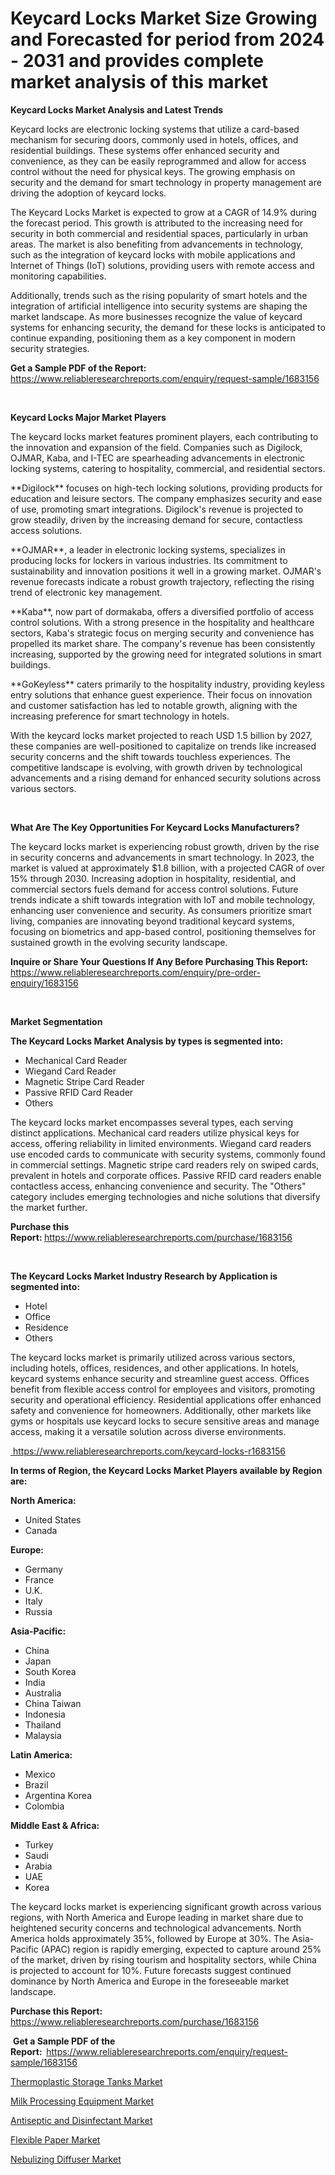 <p><h1>Keycard Locks Market Size Growing and Forecasted for period from 2024 - 2031 and provides complete market analysis of this market</h1></p><p><strong>Keycard Locks Market Analysis and Latest Trends</strong></p>
<p><p>Keycard locks are electronic locking systems that utilize a card-based mechanism for securing doors, commonly used in hotels, offices, and residential buildings. These systems offer enhanced security and convenience, as they can be easily reprogrammed and allow for access control without the need for physical keys. The growing emphasis on security and the demand for smart technology in property management are driving the adoption of keycard locks.</p><p>The Keycard Locks Market is expected to grow at a CAGR of 14.9% during the forecast period. This growth is attributed to the increasing need for security in both commercial and residential spaces, particularly in urban areas. The market is also benefiting from advancements in technology, such as the integration of keycard locks with mobile applications and Internet of Things (IoT) solutions, providing users with remote access and monitoring capabilities.</p><p>Additionally, trends such as the rising popularity of smart hotels and the integration of artificial intelligence into security systems are shaping the market landscape. As more businesses recognize the value of keycard systems for enhancing security, the demand for these locks is anticipated to continue expanding, positioning them as a key component in modern security strategies.</p></p>
<p><strong>Get a Sample PDF of the Report:&nbsp;</strong> <a href="https://www.reliableresearchreports.com/enquiry/request-sample/1683156?utm_campaign=16&utm_medium=2&utm_source=Github&utm_content=ia&utm_term=15102024&utm_id=keycard-locks">https://www.reliableresearchreports.com/enquiry/request-sample/1683156</a></p>
<p>&nbsp;</p>
<p><strong>Keycard Locks Major Market Players</strong></p>
<p><p>The keycard locks market features prominent players, each contributing to the innovation and expansion of the field. Companies such as Digilock, OJMAR, Kaba, and I-TEC are spearheading advancements in electronic locking systems, catering to hospitality, commercial, and residential sectors.</p><p>**Digilock** focuses on high-tech locking solutions, providing products for education and leisure sectors. The company emphasizes security and ease of use, promoting smart integrations. Digilock's revenue is projected to grow steadily, driven by the increasing demand for secure, contactless access solutions.</p><p>**OJMAR**, a leader in electronic locking systems, specializes in producing locks for lockers in various industries. Its commitment to sustainability and innovation positions it well in a growing market. OJMAR's revenue forecasts indicate a robust growth trajectory, reflecting the rising trend of electronic key management.</p><p>**Kaba**, now part of dormakaba, offers a diversified portfolio of access control solutions. With a strong presence in the hospitality and healthcare sectors, Kaba's strategic focus on merging security and convenience has propelled its market share. The company's revenue has been consistently increasing, supported by the growing need for integrated solutions in smart buildings.</p><p>**GoKeyless** caters primarily to the hospitality industry, providing keyless entry solutions that enhance guest experience. Their focus on innovation and customer satisfaction has led to notable growth, aligning with the increasing preference for smart technology in hotels.</p><p>With the keycard locks market projected to reach USD 1.5 billion by 2027, these companies are well-positioned to capitalize on trends like increased security concerns and the shift towards touchless experiences. The competitive landscape is evolving, with growth driven by technological advancements and a rising demand for enhanced security solutions across various sectors.</p></p>
<p>&nbsp;</p>
<p><strong>What Are The Key Opportunities For Keycard Locks Manufacturers?</strong></p>
<p><p>The keycard locks market is experiencing robust growth, driven by the rise in security concerns and advancements in smart technology. In 2023, the market is valued at approximately $1.8 billion, with a projected CAGR of over 15% through 2030. Increasing adoption in hospitality, residential, and commercial sectors fuels demand for access control solutions. Future trends indicate a shift towards integration with IoT and mobile technology, enhancing user convenience and security. As consumers prioritize smart living, companies are innovating beyond traditional keycard systems, focusing on biometrics and app-based control, positioning themselves for sustained growth in the evolving security landscape.</p></p>
<p><strong>Inquire or Share Your Questions If Any Before Purchasing This Report:</strong> <a href="https://www.reliableresearchreports.com/enquiry/pre-order-enquiry/1683156?utm_campaign=16&utm_medium=2&utm_source=Github&utm_content=ia&utm_term=15102024&utm_id=keycard-locks">https://www.reliableresearchreports.com/enquiry/pre-order-enquiry/1683156</a></p>
<p>&nbsp;</p>
<p><strong>Market Segmentation</strong></p>
<p><strong>The Keycard Locks Market Analysis by types is segmented into:</strong></p>
<p><ul><li>Mechanical Card Reader</li><li>Wiegand Card Reader</li><li>Magnetic Stripe Card Reader</li><li>Passive RFID Card Reader</li><li>Others</li></ul></p>
<p><p>The keycard locks market encompasses several types, each serving distinct applications. Mechanical card readers utilize physical keys for access, offering reliability in limited environments. Wiegand card readers use encoded cards to communicate with security systems, commonly found in commercial settings. Magnetic stripe card readers rely on swiped cards, prevalent in hotels and corporate offices. Passive RFID card readers enable contactless access, enhancing convenience and security. The "Others" category includes emerging technologies and niche solutions that diversify the market further.</p></p>
<p><strong>Purchase this Report:&nbsp;</strong><a href="https://www.reliableresearchreports.com/purchase/1683156?utm_campaign=16&utm_medium=2&utm_source=Github&utm_content=ia&utm_term=15102024&utm_id=keycard-locks">https://www.reliableresearchreports.com/purchase/1683156</a></p>
<p>&nbsp;</p>
<p><strong>The Keycard Locks Market Industry Research by Application is segmented into:</strong></p>
<p><ul><li>Hotel</li><li>Office</li><li>Residence</li><li>Others</li></ul></p>
<p><p>The keycard locks market is primarily utilized across various sectors, including hotels, offices, residences, and other applications. In hotels, keycard systems enhance security and streamline guest access. Offices benefit from flexible access control for employees and visitors, promoting security and operational efficiency. Residential applications offer enhanced safety and convenience for homeowners. Additionally, other markets like gyms or hospitals use keycard locks to secure sensitive areas and manage access, making it a versatile solution across diverse environments.</p></p>
<p><a href="https://www.reliableresearchreports.com/keycard-locks-r1683156?utm_campaign=16&utm_medium=2&utm_source=Github&utm_content=ia&utm_term=15102024&utm_id=keycard-locks">&nbsp;https://www.reliableresearchreports.com/keycard-locks-r1683156</a></p>
<p><strong>In terms of Region, the Keycard Locks Market Players available by Region are:</strong></p>
<p>
    <p> <strong> North America: </strong>
        <ul>
            <li>United States</li>
            <li>Canada</li>
        </ul>
        </p> 
    <p> <strong> Europe: </strong>
        <ul>
            <li>Germany</li>
            <li>France</li>
            <li>U.K.</li>
            <li>Italy</li>
            <li>Russia</li>
        </ul>
        </p> 
    <p> <strong> Asia-Pacific: </strong>
        <ul>
            <li>China</li>
            <li>Japan</li>
            <li>South Korea</li>
            <li>India</li>
            <li>Australia</li>
            <li>China Taiwan</li>
            <li>Indonesia</li>
            <li>Thailand</li>
            <li>Malaysia</li>
        </ul>
        </p> 
    <p> <strong> Latin America: </strong>
        <ul>
            <li>Mexico</li>
            <li>Brazil</li>
            <li>Argentina Korea</li>
            <li>Colombia</li>
        </ul>
        </p> 
    <p> <strong> Middle East & Africa: </strong>
        <ul>
            <li>Turkey</li>
            <li>Saudi</li>
            <li>Arabia</li>
            <li>UAE</li>
            <li>Korea</li>
        </ul>
    </p>
    </p>
<p><p>The keycard locks market is experiencing significant growth across various regions, with North America and Europe leading in market share due to heightened security concerns and technological advancements. North America holds approximately 35%, followed by Europe at 30%. The Asia-Pacific (APAC) region is rapidly emerging, expected to capture around 25% of the market, driven by rising tourism and hospitality sectors, while China is projected to account for 10%. Future forecasts suggest continued dominance by North America and Europe in the foreseeable market landscape.</p></p>
<p><strong>Purchase this Report: </strong><a href="https://www.reliableresearchreports.com/purchase/1683156?utm_campaign=16&utm_medium=2&utm_source=Github&utm_content=ia&utm_term=15102024&utm_id=keycard-locks">https://www.reliableresearchreports.com/purchase/1683156</a></p>
<p>&nbsp;<strong>Get a Sample PDF of the Report:&nbsp;&nbsp;</strong><a href="https://www.reliableresearchreports.com/enquiry/request-sample/1683156?utm_campaign=16&utm_medium=2&utm_source=Github&utm_content=ia&utm_term=15102024&utm_id=keycard-locks">https://www.reliableresearchreports.com/enquiry/request-sample/1683156</a></p>
<p><strong></strong></p>
<p><p><a href="https://github.com/boringzqthorperec/Market-Research-Report-List-1/blob/main/thermoplastic-storage-tanks-market.md?utm_campaign=16&utm_medium=2&utm_source=Github&utm_content=ia&utm_term=15102024&utm_id=keycard-locks">Thermoplastic Storage Tanks Market</a></p><p><a href="https://issuu.com/reportprime-2/docs/milk-processing-equipment-market-si_c5df80335c54f0?utm_campaign=16&utm_medium=2&utm_source=Github&utm_content=ia&utm_term=15102024&utm_id=keycard-locks">Milk Processing Equipment Market</a></p><p><a href="https://www.linkedin.com/pulse/global-antiseptic-disinfectant-market-share-growth-opportunities-nfjfc?utm_campaign=16&utm_medium=2&utm_source=Github&utm_content=ia&utm_term=15102024&utm_id=keycard-locks">Antiseptic and Disinfectant Market</a></p><p><a href="https://www.linkedin.com/pulse/surfing-flexible-paper-wave-riding-market-currents-2031-imarkete-rqyyf?utm_campaign=16&utm_medium=2&utm_source=Github&utm_content=ia&utm_term=15102024&utm_id=keycard-locks">Flexible Paper Market</a></p><p><a href="https://github.com/cecilahoi7/Market-Research-Report-List-1/blob/main/nebulizing-diffuser-market.md?utm_campaign=16&utm_medium=2&utm_source=Github&utm_content=ia&utm_term=15102024&utm_id=keycard-locks">Nebulizing Diffuser Market</a></p></p>